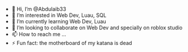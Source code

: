 - 👋 Hi, I’m @Abdulaib33
- 👀 I’m interested in Web Dev, Luau, SQL
- 🌱 I’m currently learning Web Dev, Luau
- 💞️ I’m looking to collaborate on Web Dev and specially on roblox studio
- 📫 How to reach me ...
- ⚡ Fun fact: the motherboard of my katana is dead

<!---
Abdulaib33/Abdulaib33 is a ✨ special ✨ repository because its `README.md` (this file) appears on your GitHub profile.
You can click the Preview link to take a look at your changes.
--->
